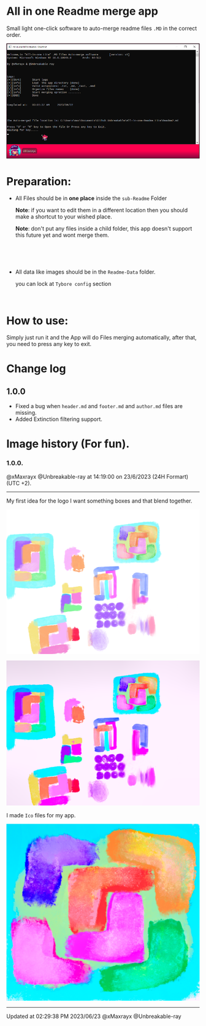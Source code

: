 # All in one Readme merge app

Small light one-click software to auto-merge readme files `.MD` in the correct order.

![image-20230622030211616](./sub-readme/readme-data/image-20230622030211616.png)

# Preparation:

- All Files should be in **one place** inside the `sub-Readme` Folder 

  **Note**: if you want to edit them in a different location then you should make a shortcut to your wished place.

  **Note**: don't put any files inside a child folder, this app doesn't support this future yet and wont merge them.

  <br><br><br>

- All data like images should be in the `Readme-Data` folder.

  you can lock at `Tybore config`  section

  <br>

# How to use:

Simply just run it and the App will do Files merging automatically, after that, you need to press any key to exit.



# Change log

## 1.0.0

  - Fixed a bug when `header.md` and `footer.md` and `author.md` files are missing.
  - Added Extinction filtering support.

# 

# Image history (For fun).



### 1.0.0.

@xMaxrayx @Unbreakable-ray   at 14:19:00  on 23/6/2023   (24H Formart)  (UTC +2).

------

  My first idea for the logo I want something boxes and that blend together.

![logo-row](./sub-readme/readme-data/logo-row.png)

![logo-mod](./sub-readme/readme-data/logo-mod-1687522385738-2.png)

I made `Ico` files for my app.

![logo](./sub-readme/readme-data/logo.png)



------



Updated at 02:29:38 PM 2023/06/23	@xMaxrayx	@Unbreakable-ray

